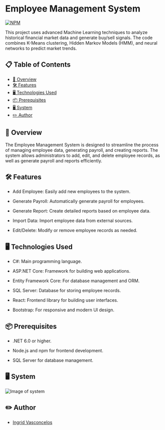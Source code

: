 # Employee Management System

[![NPM](https://img.shields.io/npm/l/react)](https://github.com/Ingridvasc/Portifolio/blob/main/LICENSE) 

This project uses advanced Machine Learning techniques to analyze historical financial market data and generate buy/sell signals. The code combines K-Means clustering, Hidden Markov Models (HMM), and neural networks to predict market trends.

## 📋 Table of Contents

- [🌟 Overview](#-overview)
- [🛠 Features](#-features)
- [🖥 Technologies Used](#-technologies-used)
- [📦 Prerequisites](#-prerequisites)
- [🖥️ System](#-system) 
- [✏️ Author](#-author)

## 🌟 Overview <a name="-overview"></a>

The Employee Management System is designed to streamline the process of managing employee data, generating payroll, and creating reports. The system allows administrators to add, edit, and delete employee records, as well as generate payroll and reports efficiently.

## 🛠 Features <a name="-features"></a>

- Add Employee: Easily add new employees to the system.

- Generate Payroll: Automatically generate payroll for employees.

- Generate Report: Create detailed reports based on employee data.

- Import Data: Import employee data from external sources.

- Edit/Delete: Modify or remove employee records as needed.

## 🖥 Technologies Used <a name="-technologies-used"></a>

- C#: Main programming language.

- ASP.NET Core: Framework for building web applications.

- Entity Framework Core: For database management and ORM.

- SQL Server: Database for storing employee records.

- React: Frontend library for building user interfaces.

- Bootstrap: For responsive and modern UI design.

## 📦 Prerequisites <a name="-prerequisites"></a>

- .NET 6.0 or higher.

- Node.js and npm for frontend development.

- SQL Server for database management.

## 🖥️ System <a name="-system"></a>

![Image of system](https://github.com/user-attachments/assets/43dc7082-970e-47a5-959c-e067153f29bf)

## ✏️ Author <a name="-author"></a>

- [Ingrid Vasconcelos](https://github.com/Ingridvasc)
